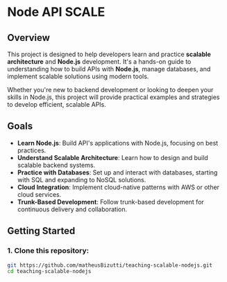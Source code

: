 # Node API SCALE

## Overview

This project is designed to help developers learn and practice **scalable architecture** and **Node.js** development. It's a hands-on guide to understanding how to build APIs with **Node.js**, manage databases, and implement scalable solutions using modern tools.

Whether you're new to backend development or looking to deepen your skills in Node.js, this project will provide practical examples and strategies to develop efficient, scalable APIs.

## Goals

- **Learn Node.js**: Build API's applications with Node.js, focusing on best practices.
- **Understand Scalable Architecture**: Learn how to design and build scalable backend systems.
- **Practice with Databases**: Set up and interact with databases, starting with SQL and expanding to NoSQL solutions.
- **Cloud Integration**: Implement cloud-native patterns with AWS or other cloud services.
- **Trunk-Based Development**: Follow trunk-based development for continuous delivery and collaboration.

## Getting Started

### 1. Clone this repository:

```bash
git https://github.com/matheusBizutti/teaching-scalable-nodejs.git
cd teaching-scalable-nodejs
